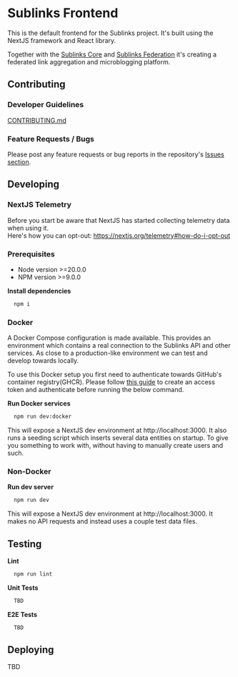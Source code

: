 # Sublinks Frontend
This is the default frontend for the Sublinks project. It's built using the NextJS framework and React library.

Together with the [Sublinks Core](https://github.com/participating-online/sublinks) and [Sublinks Federation](https://github.com/participating-online/sublinks-federation) it's creating a federated link aggregation and microblogging platform.

## Contributing

### Developer Guidelines

[CONTRIBUTING.md](CONTRIBUTING.md)

### Feature Requests / Bugs

Please post any feature requests or bug reports in the repository's [Issues section](https://github.com/participating-online/sublinks-frontend/issues).

## Developing

### NextJS Telemetry

Before you start be aware that NextJS has started collecting telemetry data when using it.  
Here's how you can opt-out: https://nextjs.org/telemetry#how-do-i-opt-out

### Prerequisites

* Node version >=20.0.0
* NPM version >=9.0.0

**Install dependencies**
```sh
  npm i
```

### Docker

A Docker Compose configuration is made available. This provides an environment which contains a real connection to the Sublinks API and other services. As close to a production-like environment we can test and develop towards locally.

To use this Docker setup you first need to authenticate towards GitHub's container registry(GHCR). Please follow [this guide](https://docs.github.com/en/packages/working-with-a-github-packages-registry/working-with-the-container-registry#authenticating-with-a-personal-access-token-classic) to create an access token and authenticate before running the below command.

**Run Docker services**
```sh
  npm run dev:docker
```

This will expose a NextJS dev environment at http://localhost:3000. It also runs a seeding script which inserts several data entities on startup. To give you something to work with, without having to manually create users and such.

### Non-Docker

**Run dev server**
```sh
  npm run dev
```

This will expose a NextJS dev environment at http://localhost:3000. It makes no API requests and instead uses a couple test data files.

## Testing

**Lint**
```sh
  npm run lint
```

**Unit Tests**
```sh
  TBD
```

**E2E Tests**
```sh
  TBD
```

## Deploying
TBD

